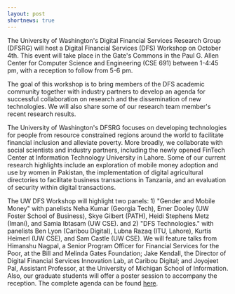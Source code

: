 ```yaml
---
layout: post
shortnews: true
---
```

The University of Washington's Digital Financial Services Research Group (DFSRG) will host a Digital Financial Services (DFS) Workshop on October 4th. This event will take place in the Gate's Commons in the Paul G. Allen Center for Computer Science and Engineering (CSE 691) between 1-4:45 pm, with a reception to follow from 5-6 pm. 

The goal of this workshop is to bring members of the DFS academic community together with industry partners to develop an agenda for successful collaboration on research and the dissemination of new technologies. We will also share some of our research team member's recent research results.

The University of Washington's DFSRG focuses on developing technologies for people from resource constrained regions around the world to facilitate financial inclusion and alleviate poverty. More broadly, we collaborate with social scientists and industry partners, including the newly opened FinTech Center at Information Technology University in Lahore. Some of our current research highlights include an exploration of mobile money adoption and use by women in Pakistan, the implementation of digital agricultural directories to facilitate business transactions in Tanzania, and an evaluation of security within digital transactions.

The UW DFS Workshop will highlight two panels: 1) "Gender and Mobile Money" with panelists Neha Kumar (Georgia Tech), Emer Dooley (UW Foster School of Business), Skye Gilbert (PATH), Heidi Stephens Metz (Imani), and Samia Ibtasam (UW CSE).  and 2) "DFS Technologies." with panelists Ben Lyon (Caribou Digital), Lubna Razaq (ITU, Lahore), Kurtis Heimerl (UW CSE), and Sam Castle (UW CSE). We will feature talks from Himanshu Nagpal, a Senior Program Officer for Financial Services for the Poor, at the Bill and Melinda Gates Foundation; Jake Kendall, the Director of Digital Financial Services Innovation Lab, at Caribou Digital; and Joyojeet Pal, Assistant Professor, at the University of Michigan School of Information. Also, our graduate students will offer a poster session to accompany the reception.  The complete agenda can be found [here].
 


[here]: docs/dfsworkshop_agenda_oct2017.pdf
 



